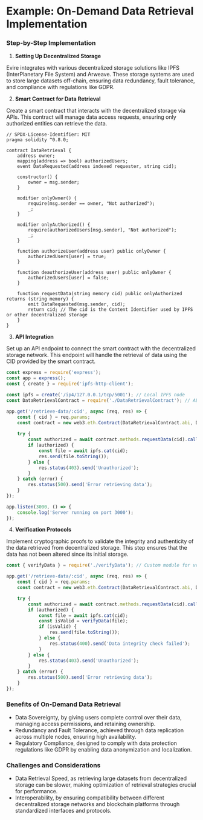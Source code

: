 # Example: On-Demand Data Retrieval Implementation

### **Step-by-Step Implementation**

1. **Setting Up Decentralized Storage**

Evire integrates with various decentralized storage solutions like IPFS (InterPlanetary File System) and Arweave. These storage systems are used to store large datasets off-chain, ensuring data redundancy, fault tolerance, and compliance with regulations like GDPR.

2. **Smart Contract for Data Retrieval**

Create a smart contract that interacts with the decentralized storage via APIs. This contract will manage data access requests, ensuring only authorized entities can retrieve the data.

```solidity
// SPDX-License-Identifier: MIT
pragma solidity ^0.8.0;

contract DataRetrieval {
    address owner;
    mapping(address => bool) authorizedUsers;
    event DataRequested(address indexed requester, string cid);

    constructor() {
        owner = msg.sender;
    }

    modifier onlyOwner() {
        require(msg.sender == owner, "Not authorized");
        _;
    }

    modifier onlyAuthorized() {
        require(authorizedUsers[msg.sender], "Not authorized");
        _;
    }

    function authorizeUser(address user) public onlyOwner {
        authorizedUsers[user] = true;
    }

    function deauthorizeUser(address user) public onlyOwner {
        authorizedUsers[user] = false;
    }

    function requestData(string memory cid) public onlyAuthorized returns (string memory) {
        emit DataRequested(msg.sender, cid);
        return cid; // The cid is the Content Identifier used by IPFS or other decentralized storage
    }
}
```

3. **API Integration**

Set up an API endpoint to connect the smart contract with the decentralized storage network. This endpoint will handle the retrieval of data using the CID provided by the smart contract.

```javascript
const express = require('express');
const app = express();
const { create } = require('ipfs-http-client');

const ipfs = create('/ip4/127.0.0.1/tcp/5001'); // Local IPFS node
const DataRetrievalContract = require('./DataRetrievalContract'); // ABI and contract address

app.get('/retrieve-data/:cid', async (req, res) => {
    const { cid } = req.params;
    const contract = new web3.eth.Contract(DataRetrievalContract.abi, DataRetrievalContract.address);
    
    try {
        const authorized = await contract.methods.requestData(cid).call({ from: req.userAddress });
        if (authorized) {
            const file = await ipfs.cat(cid);
            res.send(file.toString());
        } else {
            res.status(403).send('Unauthorized');
        }
    } catch (error) {
        res.status(500).send('Error retrieving data');
    }
});

app.listen(3000, () => {
    console.log('Server running on port 3000');
});
```

4. **Verification Protocols**

Implement cryptographic proofs to validate the integrity and authenticity of the data retrieved from decentralized storage. This step ensures that the data has not been altered since its initial storage.

```javascript
const { verifyData } = require('./verifyData'); // Custom module for verification

app.get('/retrieve-data/:cid', async (req, res) => {
    const { cid } = req.params;
    const contract = new web3.eth.Contract(DataRetrievalContract.abi, DataRetrievalContract.address);

    try {
        const authorized = await contract.methods.requestData(cid).call({ from: req.userAddress });
        if (authorized) {
            const file = await ipfs.cat(cid);
            const isValid = verifyData(file);
            if (isValid) {
                res.send(file.toString());
            } else {
                res.status(400).send('Data integrity check failed');
            }
        } else {
            res.status(403).send('Unauthorized');
        }
    } catch (error) {
        res.status(500).send('Error retrieving data');
    }
});
```

### **Benefits of On-Demand Data Retrieval**

* Data Sovereignty, by giving users complete control over their data, managing access permissions, and retaining ownership.
* Redundancy and Fault Tolerance, achieved through data replication across multiple nodes, ensuring high availability.
* Regulatory Compliance, designed to comply with data protection regulations like GDPR by enabling data anonymization and localization.

### **Challenges and Considerations**

* Data Retrieval Speed, as retrieving large datasets from decentralized storage can be slower, making optimization of retrieval strategies crucial for performance.
* Interoperability, by ensuring compatibility between different decentralized storage networks and blockchain platforms through standardized interfaces and protocols.
